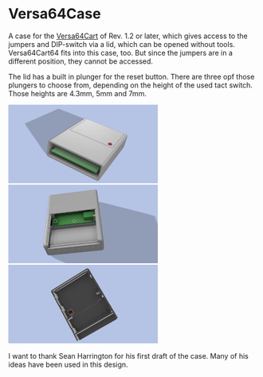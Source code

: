 # Versa64Case
A case for the <a href="https://github.com/bwack/Versa64Cart">Versa64Cart</a> of Rev. 1.2 or later, which gives access to the jumpers and DIP-switch via a lid, which can be opened without tools. Versa64Cart64 fits into this case, too. But since the jumpers are in a different position, they cannot be accessed. 

The lid has a built in plunger for the reset button. There are three opf those plungers to choose from, depending on the height of the used tact switch. Those heights are 4.3mm, 5mm and 7mm.

<img src="https://github.com/svenpetersen1965/Versa64Case/blob/master/Rev.%200/pictures/Versa64Case_complete.png" width="300" alt="Versa64Case (complete)">

<img src="https://github.com/svenpetersen1965/Versa64Case/blob/master/Rev.%200/pictures/Versa64Case_open_lid.png" width="300" alt="Versa64Case (open lid)">

<img src="https://github.com/svenpetersen1965/Versa64Case/blob/master/Rev.%200/pictures/Versa64Case_top_lid.png" width="300" alt="Versa64Case (top, lid with reset plunger)">

I want to thank Sean Harrington for his first draft of the case. Many of his ideas have been used in this design.
